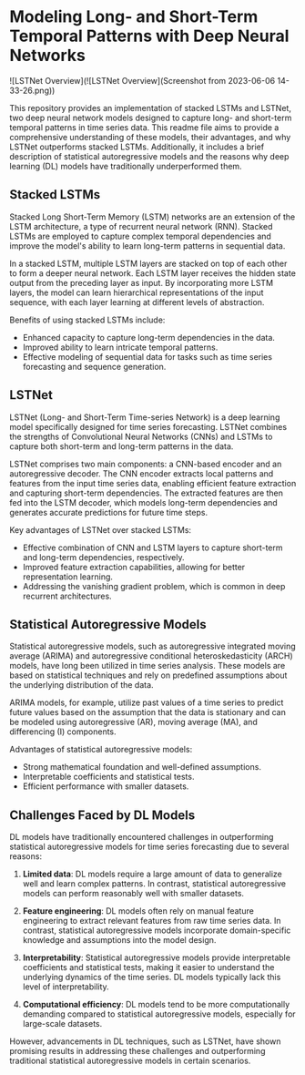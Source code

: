 # Modeling Long- and Short-Term Temporal Patterns with Deep Neural Networks

![LSTNet Overview](![LSTNet Overview](Screenshot from 2023-06-06 14-33-26.png))

This repository provides an implementation of stacked LSTMs and LSTNet, two deep neural network models designed to capture long- and short-term temporal patterns in time series data. This readme file aims to provide a comprehensive understanding of these models, their advantages, and why LSTNet outperforms stacked LSTMs. Additionally, it includes a brief description of statistical autoregressive models and the reasons why deep learning (DL) models have traditionally underperformed them.

## Stacked LSTMs

Stacked Long Short-Term Memory (LSTM) networks are an extension of the LSTM architecture, a type of recurrent neural network (RNN). Stacked LSTMs are employed to capture complex temporal dependencies and improve the model's ability to learn long-term patterns in sequential data.

In a stacked LSTM, multiple LSTM layers are stacked on top of each other to form a deeper neural network. Each LSTM layer receives the hidden state output from the preceding layer as input. By incorporating more LSTM layers, the model can learn hierarchical representations of the input sequence, with each layer learning at different levels of abstraction.

Benefits of using stacked LSTMs include:
- Enhanced capacity to capture long-term dependencies in the data.
- Improved ability to learn intricate temporal patterns.
- Effective modeling of sequential data for tasks such as time series forecasting and sequence generation.

## LSTNet

LSTNet (Long- and Short-Term Time-series Network) is a deep learning model specifically designed for time series forecasting. LSTNet combines the strengths of Convolutional Neural Networks (CNNs) and LSTMs to capture both short-term and long-term patterns in the data.

LSTNet comprises two main components: a CNN-based encoder and an autoregressive decoder. The CNN encoder extracts local patterns and features from the input time series data, enabling efficient feature extraction and capturing short-term dependencies. The extracted features are then fed into the LSTM decoder, which models long-term dependencies and generates accurate predictions for future time steps.

Key advantages of LSTNet over stacked LSTMs:
- Effective combination of CNN and LSTM layers to capture short-term and long-term dependencies, respectively.
- Improved feature extraction capabilities, allowing for better representation learning.
- Addressing the vanishing gradient problem, which is common in deep recurrent architectures.

## Statistical Autoregressive Models

Statistical autoregressive models, such as autoregressive integrated moving average (ARIMA) and autoregressive conditional heteroskedasticity (ARCH) models, have long been utilized in time series analysis. These models are based on statistical techniques and rely on predefined assumptions about the underlying distribution of the data.

ARIMA models, for example, utilize past values of a time series to predict future values based on the assumption that the data is stationary and can be modeled using autoregressive (AR), moving average (MA), and differencing (I) components.

Advantages of statistical autoregressive models:
- Strong mathematical foundation and well-defined assumptions.
- Interpretable coefficients and statistical tests.
- Efficient performance with smaller datasets.

## Challenges Faced by DL Models

DL models have traditionally encountered challenges in outperforming statistical autoregressive models for time series forecasting due to several reasons:

1. **Limited data**: DL models require a large amount of data to generalize well and learn complex patterns. In contrast, statistical autoregressive models can perform reasonably well with smaller datasets.

2. **Feature engineering**: DL models often rely on manual feature engineering to extract relevant features from raw time series data. In contrast, statistical autoregressive models incorporate domain-specific knowledge and assumptions into the model design.

3. **Interpretability**: Statistical autoregressive models provide interpretable coefficients and statistical tests, making it easier to understand the underlying dynamics of the time series. DL models typically lack this level of interpretability.

4. **Computational efficiency**: DL models tend to be more computationally demanding compared to statistical autoregressive models, especially for large-scale datasets.

However, advancements in DL techniques, such as LSTNet, have shown promising results in addressing these challenges and outperforming traditional statistical autoregressive models in certain scenarios.
